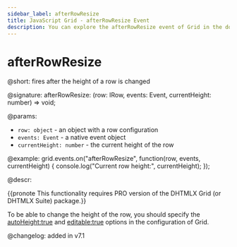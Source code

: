 ```yaml
---
sidebar_label: afterRowResize
title: JavaScript Grid - afterRowResize Event 
description: You can explore the afterRowResize event of Grid in the documentation of the DHTMLX JavaScript UI library. Browse developer guides and API reference, try out code examples and live demos, and download a free 30-day evaluation version of DHTMLX Suite 7.
---
```


# afterRowResize

@short: fires after the height of a row is changed

@signature: afterRowResize: (row: IRow, events: Event, currentHeight: number) => void;

@params:
- `row: object` - an object with a row configuration
- `events: Event` - a native event object
- `currentHeight: number` - the current height of the row

@example:
grid.events.on("afterRowResize", function(row, events, currentHeight) {
    console.log("Current row height:", currentHeight);
});

@descr:

{{pronote This functionality requires PRO version of the DHTMLX Grid (or DHTMLX Suite) package.}}

To be able to change the height of the row, you should specify the [autoHeight:true](grid/api/grid_autoheight_config.md) and [editable:true](grid/api/grid_editable_config.md) options in the configuration of Grid.  

@changelog: added in v7.1
